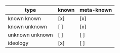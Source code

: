 | type | known | meta-known |
| - | - | - |
| known known | [x] | [x] |
| known unknown | [ ] | [x] |
| unknown unknown | [ ] | [ ] |
| ideology | [x] | [ ] |

